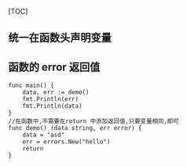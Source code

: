 [TOC]

## 统一在函数头声明变量


## 函数的 error 返回值
```
func main() {
	data, err := demo()
	fmt.Println(err)
	fmt.Println(data)
}
//在函数中,不需要在return 中添加返回值,只要变量相同,即可
func demo() (data string, err error) {
	data = "asd"
	err = errors.New("hello")
	return
}
```